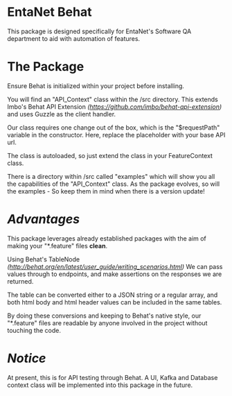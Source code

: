 # **EntaNet Behat**
This package is designed specifically for EntaNet's Software QA department to aid with automation of features.

# **The Package**
Ensure Behat is initialized within your project before installing.

You will find an "API_Context" class within the /src directory.
This extends Imbo's Behat API Extension 
_(https://github.com/imbo/behat-api-extension)_
and uses Guzzle as the client handler. 

Our class requires one change out of the box, which is the "$requestPath"
variable in the constructor. Here, replace the placeholder with your base API url.

The class is autoloaded, so just extend the class in your FeatureContext class.

There is a directory within /src called "examples" which will show you all the capabilities of the "API_Context" class.
As the package evolves, so will the examples - So keep them in mind when there is a version update!

# **_Advantages_**
This package leverages already established packages with the aim
of making your "*.feature" files **clean**.

Using Behat's TableNode _(http://behat.org/en/latest/user_guide/writing_scenarios.html)_
We can pass values through to endpoints, and make assertions on the responses we are returned.

The table can be converted either to a JSON string or a regular array, and both html body and html header values can be included in the same tables.

By doing these conversions and keeping to Behat's native style,
our "*.feature" files are readable by anyone involved in the project without touching the code.

# **_Notice_**
At present, this is for API testing through Behat. A UI, Kafka and Database context class will be implemented into this package in the future.





